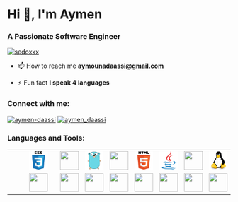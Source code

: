 <h1 align="left">Hi 👋, I'm Aymen</h1>
<h3 align="left">A Passionate Software Engineer</h3>

<p align="left"> <a href="https://github.com/Sedoxxx"><img src="https://github-profile-trophy.vercel.app/?username=sedoxxx&theme=onestar&title=-Stars,-Followers,-Reviews,-Issues" alt="sedoxxx" /></a> </p>

- 📫 How to reach me **aymounadaassi@gmail.com**

- ⚡ Fun fact **I speak 4 languages**

<h3 align="left">Connect with me:</h3>
<p align="left">
<a href="https://linkedin.com/in/aymen-daassi" target="blank"><img align="center" src="https://raw.githubusercontent.com/rahuldkjain/github-profile-readme-generator/master/src/images/icons/Social/linked-in-alt.svg" alt="aymen-daassi" height="30" width="40" /></a>
<a href="https://instagram.com/aymen_daassi" target="blank"><img align="center" src="https://raw.githubusercontent.com/rahuldkjain/github-profile-readme-generator/master/src/images/icons/Social/instagram.svg" alt="aymen_daassi" height="30" width="40" /></a>
</p>

<h3 align="left">Languages and Tools:</h3>
<table>
  <tr>
    <td><a href="https://www.typescriptlang.org/" target="_blank"><img src="https://raw.githubusercontent.com/devicons/devicon/master/icons/typescript/typescript-original.svg" width="42" height="42"/></a></td>
    <td><a href="https://vuejs.org/" target="_blank"><img src="https://raw.githubusercontent.com/devicons/devicon/master/icons/vuejs/vuejs-original-wordmark.svg" width="42" height="42"/></a></td>
    <td><a href="https://reactjs.org/" target="_blank"><img src="https://raw.githubusercontent.com/devicons/devicon/master/icons/react/react-original-wordmark.svg" width="42" height="42"/></a></td>
    <td><a href="https://www.w3schools.com/css/" target="_blank"><img src="https://raw.githubusercontent.com/devicons/devicon/master/icons/css3/css3-original-wordmark.svg" width="42" height="42"/></a></td>
    <td><a href="https://www.docker.com/" target="_blank"><img src="https://raw.githubusercontent.com/devicons/devicon/master/icons/docker/docker-original-wordmark.svg" width="42" height="42"/></a></td>
    <td><a href="https://www.git-scm.com/" target="_blank"><img src="https://www.vectorlogo.zone/logos/git-scm/git-scm-icon.svg" width="42" height="42"/></a></td>
    <td><a href="https://golang.org/" target="_blank"><img src="https://raw.githubusercontent.com/devicons/devicon/master/icons/go/go-original.svg" width="42" height="42"/></a></td>
    <td><a href="https://www.haskell.org/" target="_blank"><img src="https://upload.wikimedia.org/wikipedia/commons/1/1c/Haskell-Logo.svg" width="42" height="42"/></a></td>
    <td><a href="https://www.w3.org/html/" target="_blank"><img src="https://raw.githubusercontent.com/devicons/devicon/master/icons/html5/html5-original-wordmark.svg" width="42" height="42"/></a></td>
    <td><a href="https://www.java.com/" target="_blank"><img src="https://raw.githubusercontent.com/devicons/devicon/master/icons/java/java-original.svg" width="42" height="42"/></a></td>
    <td><a href="https://kubernetes.io/" target="_blank"><img src="https://www.vectorlogo.zone/logos/kubernetes/kubernetes-icon.svg" width="42" height="42"/></a></td>
    <td><a href="https://www.linux.org/" target="_blank"><img src="https://raw.githubusercontent.com/devicons/devicon/master/icons/linux/linux-original.svg" width="42" height="42"/></a></td>
    <td><a href="https://www.mongodb.com/" target="_blank"><img src="https://raw.githubusercontent.com/devicons/devicon/master/icons/mongodb/mongodb-original-wordmark.svg" width="42" height="42"/></a></td>
    <td><a href="https://www.mysql.com/" target="_blank"><img src="https://raw.githubusercontent.com/devicons/devicon/master/icons/mysql/mysql-original-wordmark.svg" width="42" height="42"/></a></td>
    <td><a href="https://nextjs.org/" target="_blank"><img src="https://cdn.worldvectorlogo.com/logos/nextjs-2.svg" width="42" height="42"/></a></td>
   </tr>
   <tr>
    <td><a href="https://www.python.org" target="_blank" rel="noreferrer"> <img src="https://raw.githubusercontent.com/devicons/devicon/master/icons/python/python-original.svg" alt="python" width="40" height="40"/> </a></td>
    <td><a href="https://www.nginx.com/" target="_blank"><img src="https://raw.githubusercontent.com/devicons/devicon/master/icons/nginx/nginx-original.svg" width="42" height="42"/></a></td>
    <td><a href="https://nodejs.org/" target="_blank"><img src="https://raw.githubusercontent.com/devicons/devicon/master/icons/nodejs/nodejs-original-wordmark.svg" width="42" height="42"/></a></td>
    <td><a href="https://nuxtjs.org/" target="_blank"><img src="https://www.vectorlogo.zone/logos/nuxtjs/nuxtjs-icon.svg" width="42" height="42"/></a></td>
    <td><a href="https://www.postgresql.org/" target="_blank"><img src="https://raw.githubusercontent.com/devicons/devicon/master/icons/postgresql/postgresql-original-wordmark.svg" width="42" height="42"/></a></td>
    <td><a href="https://pytorch.org/" target="_blank"><img src="https://www.vectorlogo.zone/logos/pytorch/pytorch-icon.svg" width="42" height="42"/></a></td>
    <td><a href="https://www.rabbitmq.com/" target="_blank"><img src="https://www.vectorlogo.zone/logos/rabbitmq/rabbitmq-icon.svg" width="42" height="42"/></a></td>
    <td><a href="https://spring.io/" target="_blank"><img src="https://www.vectorlogo.zone/logos/springio/springio-icon.svg" width="42" height="42"/></a></td>
    <td><a href="https://tailwindcss.com/" target="_blank"><img src="https://www.vectorlogo.zone/logos/tailwindcss/tailwindcss-icon.svg" width="42" height="42"/></a></td>
    <td><a href="https://www.tensorflow.org/" target="_blank"><img src="https://www.vectorlogo.zone/logos/tensorflow/tensorflow-icon.svg" width="42" height="42"/></a></td>
    <td><a href="https://www.arduino.cc/" target="_blank"><img src="https://cdn.worldvectorlogo.com/logos/arduino-1.svg" width="42" height="42"/></a></td>
    <td><a href="https://azure.microsoft.com/en-in/" target="_blank"><img src="https://www.vectorlogo.zone/logos/microsoft_azure/microsoft_azure-icon.svg" width="42" height="42"/></a></td>
    <td><a href="https://www.cprogramming.com/" target="_blank"><img src="https://raw.githubusercontent.com/devicons/devicon/master/icons/c/c-original.svg" width="42" height="42"/></a></td>
    <td><a href="https://www.w3schools.com/cpp/" target="_blank"><img src="https://raw.githubusercontent.com/devicons/devicon/master/icons/cplusplus/cplusplus-original.svg" width="42" height="42"/></a></td>
    <td><a href="https://www.figma.com/" target="_blank"><img src="https://www.vectorlogo.zone/logos/figma/figma-icon.svg" width="42" height="42"/></a></td>
  </tr>
</table>

<!-- <p><img align="left" src="https://github-readme-stats.vercel.app/api/top-langs?username=sedoxxx&show_icons=true&theme=dark&locale=en&layout=compact" alt="sedoxxx" /></p>

<p>&nbsp;<img align="center" src="https://github-readme-stats.vercel.app/api?username=sedoxxx&show_icons=true&theme=dark&locale=en" alt="sedoxxx" /></p> -->
